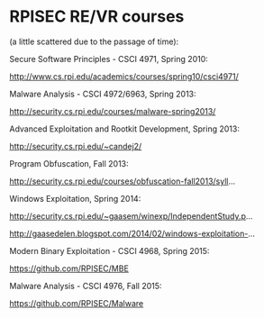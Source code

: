 # RPISEC RE/VR courses 
(a little scattered due to the passage of time):

Secure Software Principles - CSCI 4971, Spring 2010:

http://www.cs.rpi.edu/academics/courses/spring10/csci4971/

Malware Analysis - CSCI 4972/6963, Spring 2013:

http://security.cs.rpi.edu/courses/malware-spring2013/

Advanced Exploitation and Rootkit Development, Spring 2013:

http://security.cs.rpi.edu/~candej2/

Program Obfuscation, Fall 2013:

http://security.cs.rpi.edu/courses/obfuscation-fall2013/syll...

Windows Exploitation, Spring 2014:

http://security.cs.rpi.edu/~gaasem/winexp/IndependentStudy.p...

http://gaasedelen.blogspot.com/2014/02/windows-exploitation-...

Modern Binary Exploitation - CSCI 4968, Spring 2015:

https://github.com/RPISEC/MBE

Malware Analysis - CSCI 4976, Fall 2015:

https://github.com/RPISEC/Malware

